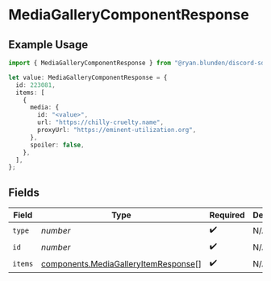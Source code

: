 # MediaGalleryComponentResponse

## Example Usage

```typescript
import { MediaGalleryComponentResponse } from "@ryan.blunden/discord-sdk/models/components";

let value: MediaGalleryComponentResponse = {
  id: 223081,
  items: [
    {
      media: {
        id: "<value>",
        url: "https://chilly-cruelty.name",
        proxyUrl: "https://eminent-utilization.org",
      },
      spoiler: false,
    },
  ],
};
```

## Fields

| Field                                                                                        | Type                                                                                         | Required                                                                                     | Description                                                                                  |
| -------------------------------------------------------------------------------------------- | -------------------------------------------------------------------------------------------- | -------------------------------------------------------------------------------------------- | -------------------------------------------------------------------------------------------- |
| `type`                                                                                       | *number*                                                                                     | :heavy_check_mark:                                                                           | N/A                                                                                          |
| `id`                                                                                         | *number*                                                                                     | :heavy_check_mark:                                                                           | N/A                                                                                          |
| `items`                                                                                      | [components.MediaGalleryItemResponse](../../models/components/mediagalleryitemresponse.md)[] | :heavy_check_mark:                                                                           | N/A                                                                                          |